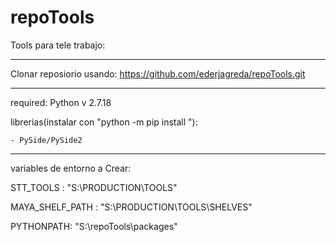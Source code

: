 # repoTools

Tools para tele trabajo:

---------------------------
Clonar reposiorio usando:
https://github.com/ederjagreda/repoTools.git

---------------------------
required: Python v 2.7.18

librerias(instalar con "python -m pip install <libreria>"):

    - PySide/PySide2

---------------------------

variables de entorno a Crear:

STT_TOOLS : "S:\PRODUCTION\TOOLS"

MAYA_SHELF_PATH : "S:\PRODUCTION\TOOLS\SHELVES"

PYTHONPATH: "S:\repoTools\packages"
